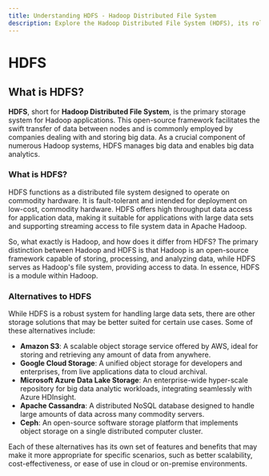 ```yaml
---
title: Understanding HDFS - Hadoop Distributed File System
description: Explore the Hadoop Distributed File System (HDFS), its role as the primary storage system for Hadoop applications, benefits, and alternatives for handling large data sets.
---
```


# HDFS

## What is HDFS?

**HDFS**, short for **Hadoop Distributed File System**, is the primary storage system for Hadoop applications. This open-source framework facilitates the swift transfer of data between nodes and is commonly employed by companies dealing with and storing big data. As a crucial component of numerous Hadoop systems, HDFS manages big data and enables big data analytics.

### What is HDFS?

HDFS functions as a distributed file system designed to operate on commodity hardware. It is fault-tolerant and intended for deployment on low-cost, commodity hardware. HDFS offers high throughput data access for application data, making it suitable for applications with large data sets and supporting streaming access to file system data in Apache Hadoop.

So, what exactly is Hadoop, and how does it differ from HDFS? The primary distinction between Hadoop and HDFS is that Hadoop is an open-source framework capable of storing, processing, and analyzing data, while HDFS serves as Hadoop's file system, providing access to data. In essence, HDFS is a module within Hadoop.

### Alternatives to HDFS

While HDFS is a robust system for handling large data sets, there are other storage solutions that may be better suited for certain use cases. Some of these alternatives include:

- **Amazon S3**: A scalable object storage service offered by AWS, ideal for storing and retrieving any amount of data from anywhere.
- **Google Cloud Storage**: A unified object storage for developers and enterprises, from live applications data to cloud archival.
- **Microsoft Azure Data Lake Storage**: An enterprise-wide hyper-scale repository for big data analytic workloads, integrating seamlessly with Azure HDInsight.
- **Apache Cassandra**: A distributed NoSQL database designed to handle large amounts of data across many commodity servers.
- **Ceph**: An open-source software storage platform that implements object storage on a single distributed computer cluster.

Each of these alternatives has its own set of features and benefits that may make it more appropriate for specific scenarios, such as better scalability, cost-effectiveness, or ease of use in cloud or on-premise environments.
